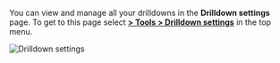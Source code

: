 You can view and manage all your drilldowns in the **Drilldown settings** page. To get to this page 
select [**<i class="li li-gear"></i> > Tools > Drilldown settings**](https://app.logz.io/#/dashboard/settings/drilldowns) in the top menu. <!--link may change-->

![Drilldown settings](https://dytvr9ot2sszz.cloudfront.net/logz-docs/xxx.png)  <!--update image-->